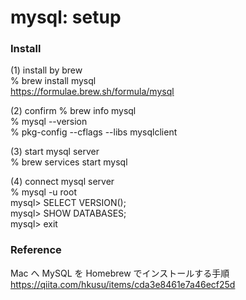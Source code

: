 mysql: setup
===============


### Install  
(1) install by brew  
% brew install mysql  
https://formulae.brew.sh/formula/mysql  

(2) confirm 
% brew info mysql  
% mysql --version  
% pkg-config --cflags --libs mysqlclient  

(3) start mysql server  
 % brew services start mysql  

(4)  connect mysql server  
% mysql -u root  
mysql> SELECT VERSION();  
mysql> SHOW DATABASES;  
mysql> exit  


### Reference  
Mac へ MySQL を Homebrew でインストールする手順  
https://qiita.com/hkusu/items/cda3e8461e7a46ecf25d  

